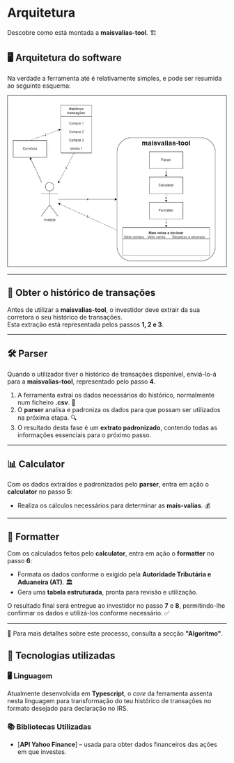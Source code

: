 # Arquitetura

Descobre como está montada a **maisvalias-tool**. 🏗️

## 🖥️ Arquitetura do software

Na verdade a ferramenta até é relativamente simples, e pode ser resumida ao seguinte esquema:

![Arquitetura](arquitetura.png)

---

## 📂 Obter o histórico de transações  

Antes de utilizar a **maisvalias-tool**, o investidor deve extrair da sua corretora o seu histórico de transações.  
Esta extração está representada pelos passos **1, 2 e 3**.  

---

## 🛠️ Parser  

Quando o utilizador tiver o histórico de transações disponível, enviá-lo-á para a **maisvalias-tool**, representado pelo passo **4**.  

1. A ferramenta extrai os dados necessários do histórico, normalmente num ficheiro **.csv**. 📄  
2. O **parser** analisa e padroniza os dados para que possam ser utilizados na próxima etapa. 🔍  
3. O resultado desta fase é um **extrato padronizado**, contendo todas as informações essenciais para o próximo passo.

---

## 📊 Calculator  

Com os dados extraídos e padronizados pelo **parser**, entra em ação o **calculator** no passo **5**:  

- Realiza os cálculos necessários para determinar as **mais-valias**. 💰  

---

## 🧾 Formatter  

Com os calculados feitos pelo **calculator**, entra em ação o **formatter** no passo **6**:  

- Formata os dados conforme o exigido pela **Autoridade Tributária e Aduaneira (AT)**. 🏛️  
- Gera uma **tabela estruturada**, pronta para revisão e utilização.  

O resultado final será entregue ao investidor no passo **7** e **8**, permitindo-lhe confirmar os dados e utilizá-los conforme necessário. ✅  

---

🔎 Para mais detalhes sobre este processo, consulta a secção **"Algoritmo"**.  

## 🚀 Tecnologias utilizadas

### 🖥️ Linguagem  
Atualmente desenvolvida em **Typescript**, o _core_ da ferramenta assenta nesta linguagem para transformação do teu histórico de transações no formato desejado para declaração no IRS.  

### 📚 Bibliotecas Utilizadas  
- [**API Yahoo Finance**] – usada para obter dados financeiros das ações em que investes.